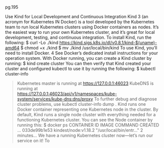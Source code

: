 
pg.195

Use Kind for Local Development and Continuous
Integration
Kind 3 (an acronym for Kubernetes IN Docker) is a tool developed by the
Kubernetes team to run local Kubernetes clusters using Docker containers
as nodes. It’s the easiest way to run your own Kubernetes cluster, and it’s
great for local development, testing, and continuous integration.
To install Kind, run the following:
$ curl -Lo ./kind https://kind.sigs.k8s.io/dl/v0.8.1/kind-$(uname)-amd64
$ chmod +x ./kind
$ mv ./kind /usr/local/bin/kind
To use Kind, you’ll need to install Docker. 4 See Docker’s dedicated install
instructions for your operation system.
With Docker running, you can create a Kind cluster by running:
$ kind create cluster
You can then verify that Kind created your cluster and configured kubectl to
use it by running the following:
$ kubectl cluster-info
> Kubernetes master is running at https://127.0.0.1:46023
KubeDNS is running at \
https://127.0.0.1:46023/api/v1/namespaces/kube-system/services/kube-dns:dns/proxy
To further debug and diagnose cluster problems, use kubectl cluster-info dump .
Kind runs one Docker container representing one Kubernetes node in the
cluster. By default, Kind runs a single node cluster with everything needed
for a functioning Kubernetes cluster. You can see the Node container by
running this:
$ docker ps
CONTAINER ID IMAGE COMMAND CREATED ...
033de99b1e53 kindest/node:v1.18.2 "/usr/local/bin/entr..." 2 minutes...
We have a running Kubernetes cluster now—let’s run our service on it! To